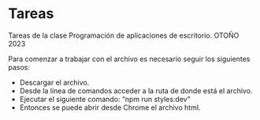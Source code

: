 # Tareas
Tareas de la clase Programación de aplicaciones de escritorio. OTOÑO 2023

Para comenzar a trabajar con el archivo es necesario seguir los siguientes pasos:
-	Descargar el archivo.
-	Desde la línea de comandos acceder a la ruta de donde está el archivo.
-	Ejecutar el siguiente comando: “npm run styles:dev”
-	Entonces se puede abrir desde Chrome el archivo html.